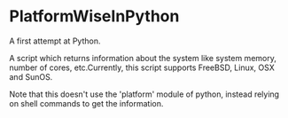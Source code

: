 PlatformWiseInPython
====================
A first attempt at Python.

A script which returns information about the system like system memory, number 
of cores, etc.Currently, this script supports FreeBSD, Linux, OSX and SunOS. 

Note that this doesn't use the 'platform' module of python, instead relying on shell commands to get the information.
